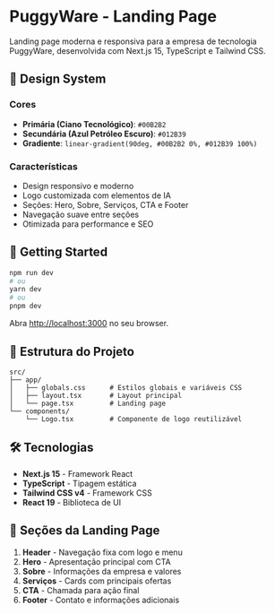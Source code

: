 # PuggyWare - Landing Page

Landing page moderna e responsiva para a empresa de tecnologia PuggyWare, desenvolvida com Next.js 15, TypeScript e Tailwind CSS.

## 🎨 Design System

### Cores
- **Primária (Ciano Tecnológico)**: `#00B2B2`
- **Secundária (Azul Petróleo Escuro)**: `#012B39`
- **Gradiente**: `linear-gradient(90deg, #00B2B2 0%, #012B39 100%)`

### Características
- Design responsivo e moderno
- Logo customizada com elementos de IA
- Seções: Hero, Sobre, Serviços, CTA e Footer
- Navegação suave entre seções
- Otimizada para performance e SEO

## 🚀 Getting Started

```bash
npm run dev
# ou
yarn dev
# ou
pnpm dev
```

Abra [http://localhost:3000](http://localhost:3000) no seu browser.

## 📁 Estrutura do Projeto

```
src/
├── app/
│   ├── globals.css      # Estilos globais e variáveis CSS
│   ├── layout.tsx       # Layout principal
│   └── page.tsx         # Landing page
└── components/
    └── Logo.tsx         # Componente de logo reutilizável
```

## 🛠 Tecnologias

- **Next.js 15** - Framework React
- **TypeScript** - Tipagem estática
- **Tailwind CSS v4** - Framework CSS
- **React 19** - Biblioteca de UI

## 📱 Seções da Landing Page

1. **Header** - Navegação fixa com logo e menu
2. **Hero** - Apresentação principal com CTA
3. **Sobre** - Informações da empresa e valores
4. **Serviços** - Cards com principais ofertas
5. **CTA** - Chamada para ação final
6. **Footer** - Contato e informações adicionais
